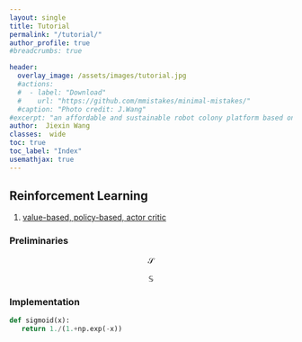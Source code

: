 ```yaml
---
layout: single
title: Tutorial
permalink: "/tutorial/"
author_profile: true
#breadcrumbs: true

header:
  overlay_image: /assets/images/tutorial.jpg
  #actions:
  #  - label: "Download"
  #    url: "https://github.com/mmistakes/minimal-mistakes/"
  #caption: "Photo credit: J.Wang"
#excerpt: "an affordable and sustainable robot colony platform based on Android"
author:  Jiexin Wang
classes:  wide
toc: true
toc_label: "Index"
usemathjax: true
---
```


## Reinforcement Learning

1. [value-based, policy-based, actor critic](/judy_blog/tutorial_old/)

### Preliminaries

$$\mathcal{S}$$

$$\mathbb{S}$$


### Implementation

```python
def sigmoid(x):
   return 1./(1.+np.exp(-x))

```
